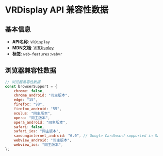 # VRDisplay API 兼容性数据

## 基本信息

- **API名称**: `VRDisplay`
- **MDN文档**: [VRDisplay](https://developer.mozilla.org/docs/Web/API/VRDisplay)
- **标签**: `web-features:webvr`

## 浏览器兼容性数据

```javascript
// 浏览器兼容性数据
const browserSupport = {
    chrome: false,
    chrome_android: "同主版本",
    edge: "15",
    firefox: "98",
    firefox_android: "55",
    oculus: "同主版本",
    opera: "同主版本",
    opera_android: "同主版本",
    safari: false,
    safari_ios: "同主版本",
    samsunginternet_android: "6.0", // Google Cardboard supported in Samsung Internet 7.0.,
    webview_android: "同主版本",
    webview_ios: "同主版本",
};

```

